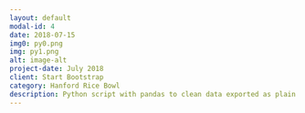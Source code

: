 ```yaml
---
layout: default
modal-id: 4
date: 2018-07-15
img0: py0.png
img: py1.png
alt: image-alt
project-date: July 2018
client: Start Bootstrap
category: Hanford Rice Bowl
description: Python script with pandas to clean data exported as plain text. Plain text documents were irregularly formatted and the script had to take into account the irregularities. Data was displayed on Google Data Studio and used to make business decisions.
---
```

